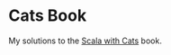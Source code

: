 # Cats Book

My solutions to the [Scala with Cats](https://underscore.io/books/scala-with-cats/) book.

